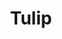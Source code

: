 ---
templateKey: blog-post
title: Tulip
description: The most popular spring flower. Has a very faint sweet smell.,
featuredpost: false
featuredimage: /img/Tulip.png
sellPrice: 30
tags: 
  - Spring
---